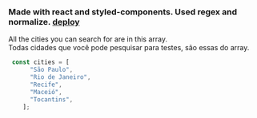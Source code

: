 ### Made with react and styled-components. Used regex and normalize. [deploy](https://spontaneous-frangipane-dea257.netlify.app/)

All the cities you can search for are in this array. <br>
Todas cidades que você pode pesquisar para testes, são essas do array.


```js
 const cities = [
      "São Paulo",
      "Rio de Janeiro",
      "Recife",
      "Maceió",
      "Tocantins",
    ];
```
